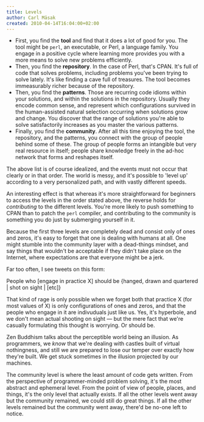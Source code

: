 ```yaml
---
title: Levels
author: Carl Mäsak
created: 2010-04-14T16:04:00+02:00
---
```

- First, you find the **tool** and find that it does a lot of good for you. The tool might be `perl`, an executable, or Perl, a language family. You engage in a positive cycle where learning more provides you with a more means to solve new problems efficiently.
- Then, you find the **repository**. In the case of Perl, that's CPAN. It's full of code that solves problems, including problems you've been trying to solve lately. It's like finding a cave full of treasures. The tool becomes immeasurably richer because of the repository.
- Then, you find the **patterns**. Those are recurring code idioms within your solutions, and within the solutions in the repository. Usually they encode common sense, and represent which configurations survived in the human-assisted natural selection occurring when solutions grow and change. You discover that the range of solutions you're able to solve satisfactorily increases as you master the various patterns.
- Finally, you find the **community**. After all this time enjoying the tool, the repository, and the patterns, you connect with the group of people behind some of these. The group of people forms an intangible but very real resource in itself; people share knowledge freely in the ad-hoc network that forms and reshapes itself.

The above list is of course idealized, and the events must not occur that clearly or in that order. The world is messy, and it's possible to 'level up' according to a very personalized path, and with vastly different speeds.

An interesting effect is that whereas it's more straightforward for beginners to access the levels in the order stated above, the reverse holds for *contributing* to the different levels. You're more likely to push something to CPAN than to patch the `perl` compiler, and contributing to the community is something you do just by submerging yourself in it.

Because the first three levels are completely dead and consist only of ones and zeros, it's easy to forget that one is dealing with humans at all. One might stumble into the community layer with a dead-things mindset, and say things that wouldn't be acceptable if they didn't take place on the Internet, where expectations are that everyone might be a jerk.

Far too often, I see tweets on this form:

<div class='quote'><p>People who [engage in practice X] should be {hanged, drawn and quartered | shot on sight | [etc]}</p></div>

That kind of rage is only possible when we forget both that practice X (for most values of X) is only configurations of ones and zeros, and that the people who engage in it are indivuduals just like us. Yes, it's hyperbole, and we don't mean actual shooting on sight — but the mere fact that we're casually formulating this thought is worrying. Or should be.

Zen Buddhism talks about the perceptible world being an illusion. As programmers, we *know* that we're dealing with castles built of virtual nothingness, and still we are prepared to lose our temper over exactly how they're built. We get stuck sometimes in the illusion projected by our machines.

The community level is where the least amount of code gets written. From the perspective of programmer-minded problem solving, it's the most abstract and ephemeral level. From the point of view of people, places, and things, it's the only level that actually exists. If all the other levels went away but the community remained, we could still do great things. If all the other levels remained but the community went away, there'd be no-one left to notice.


